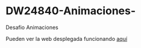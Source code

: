 # DW24840-Animaciones-
Desafio Animaciones

Pueden ver la web desplegada funcionando [aquí](https://nekzus.github.io/)

